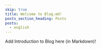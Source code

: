 ```yaml
---
skip: true
title: Welcome to Blog.md!
posts_section_heading: Posts
posts:
  - english
---
```


Add Introduction to Blog here (in Markdown)!